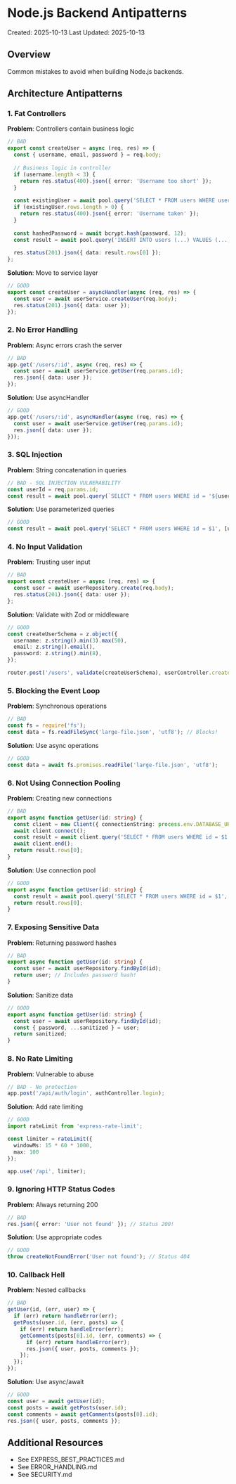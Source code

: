 # Node.js Backend Antipatterns

Created: 2025-10-13
Last Updated: 2025-10-13

## Overview

Common mistakes to avoid when building Node.js backends.

## Architecture Antipatterns

### 1. Fat Controllers

**Problem**: Controllers contain business logic

```typescript
// BAD
export const createUser = async (req, res) => {
  const { username, email, password } = req.body;
  
  // Business logic in controller
  if (username.length < 3) {
    return res.status(400).json({ error: 'Username too short' });
  }
  
  const existingUser = await pool.query('SELECT * FROM users WHERE username = $1', [username]);
  if (existingUser.rows.length > 0) {
    return res.status(400).json({ error: 'Username taken' });
  }
  
  const hashedPassword = await bcrypt.hash(password, 12);
  const result = await pool.query('INSERT INTO users (...) VALUES (...)', [...]);
  
  res.status(201).json({ data: result.rows[0] });
};
```

**Solution**: Move to service layer

```typescript
// GOOD
export const createUser = asyncHandler(async (req, res) => {
  const user = await userService.createUser(req.body);
  res.status(201).json({ data: user });
});
```

### 2. No Error Handling

**Problem**: Async errors crash the server

```typescript
// BAD
app.get('/users/:id', async (req, res) => {
  const user = await userService.getUser(req.params.id);
  res.json({ data: user });
});
```

**Solution**: Use asyncHandler

```typescript
// GOOD
app.get('/users/:id', asyncHandler(async (req, res) => {
  const user = await userService.getUser(req.params.id);
  res.json({ data: user });
}));
```

### 3. SQL Injection

**Problem**: String concatenation in queries

```typescript
// BAD - SQL INJECTION VULNERABILITY
const userId = req.params.id;
const result = await pool.query(`SELECT * FROM users WHERE id = '${userId}'`);
```

**Solution**: Use parameterized queries

```typescript
// GOOD
const result = await pool.query('SELECT * FROM users WHERE id = $1', [userId]);
```

### 4. No Input Validation

**Problem**: Trusting user input

```typescript
// BAD
export const createUser = async (req, res) => {
  const user = await userRepository.create(req.body);
  res.status(201).json({ data: user });
};
```

**Solution**: Validate with Zod or middleware

```typescript
// GOOD
const createUserSchema = z.object({
  username: z.string().min(3).max(50),
  email: z.string().email(),
  password: z.string().min(8),
});

router.post('/users', validate(createUserSchema), userController.createUser);
```

### 5. Blocking the Event Loop

**Problem**: Synchronous operations

```typescript
// BAD
const fs = require('fs');
const data = fs.readFileSync('large-file.json', 'utf8'); // Blocks!
```

**Solution**: Use async operations

```typescript
// GOOD
const data = await fs.promises.readFile('large-file.json', 'utf8');
```

### 6. Not Using Connection Pooling

**Problem**: Creating new connections

```typescript
// BAD
export async function getUser(id: string) {
  const client = new Client({ connectionString: process.env.DATABASE_URL });
  await client.connect();
  const result = await client.query('SELECT * FROM users WHERE id = $1', [id]);
  await client.end();
  return result.rows[0];
}
```

**Solution**: Use connection pool

```typescript
// GOOD
export async function getUser(id: string) {
  const result = await pool.query('SELECT * FROM users WHERE id = $1', [id]);
  return result.rows[0];
}
```

### 7. Exposing Sensitive Data

**Problem**: Returning password hashes

```typescript
// BAD
export async function getUser(id: string) {
  const user = await userRepository.findById(id);
  return user; // Includes password hash!
}
```

**Solution**: Sanitize data

```typescript
// GOOD
export async function getUser(id: string) {
  const user = await userRepository.findById(id);
  const { password, ...sanitized } = user;
  return sanitized;
}
```

### 8. No Rate Limiting

**Problem**: Vulnerable to abuse

```typescript
// BAD - No protection
app.post('/api/auth/login', authController.login);
```

**Solution**: Add rate limiting

```typescript
// GOOD
import rateLimit from 'express-rate-limit';

const limiter = rateLimit({
  windowMs: 15 * 60 * 1000,
  max: 100
});

app.use('/api', limiter);
```

### 9. Ignoring HTTP Status Codes

**Problem**: Always returning 200

```typescript
// BAD
res.json({ error: 'User not found' }); // Status 200!
```

**Solution**: Use appropriate codes

```typescript
// GOOD
throw createNotFoundError('User not found'); // Status 404
```

### 10. Callback Hell

**Problem**: Nested callbacks

```typescript
// BAD
getUser(id, (err, user) => {
  if (err) return handleError(err);
  getPosts(user.id, (err, posts) => {
    if (err) return handleError(err);
    getComments(posts[0].id, (err, comments) => {
      if (err) return handleError(err);
      res.json({ user, posts, comments });
    });
  });
});
```

**Solution**: Use async/await

```typescript
// GOOD
const user = await getUser(id);
const posts = await getPosts(user.id);
const comments = await getComments(posts[0].id);
res.json({ user, posts, comments });
```

## Additional Resources

- See EXPRESS_BEST_PRACTICES.md
- See ERROR_HANDLING.md
- See SECURITY.md
